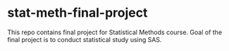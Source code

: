 # stat-meth-final-project

This repo contains final project for Statistical Methods course.
Goal of the final project is to conduct statistical study using SAS.